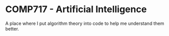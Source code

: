 # COMP717 - Artificial Intelligence 
A place where I put algorithm theory into code to help me understand them better. 

